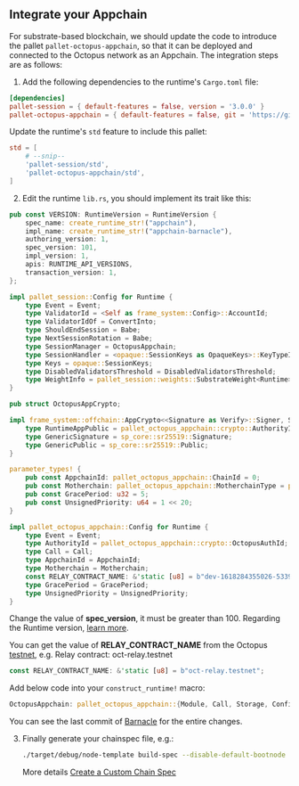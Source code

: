 ## Integrate your Appchain

For substrate-based blockchain, we should update the code to introduce the pallet `pallet-octopus-appchain`, so that it can be deployed and connected to the Octopus network as an Appchain. The integration steps are as follows:

1. Add the following dependencies to the runtime's `Cargo.toml` file:

```TOML
[dependencies]
pallet-session = { default-features = false, version = '3.0.0' }
pallet-octopus-appchain = { default-features = false, git = 'https://github.com/octopus-network/pallet-octopus-appchain.git' }
```

Update the runtime's `std` feature to include this pallet:

```TOML
std = [
    # --snip--
    'pallet-session/std',
    'pallet-octopus-appchain/std',
]
```

2. Edit the runtime `lib.rs`, you should implement its trait like this:

```rust
pub const VERSION: RuntimeVersion = RuntimeVersion {
	spec_name: create_runtime_str!("appchain"),
	impl_name: create_runtime_str!("appchain-barnacle"),
	authoring_version: 1,
	spec_version: 101,
	impl_version: 1,
	apis: RUNTIME_API_VERSIONS,
	transaction_version: 1,
};

impl pallet_session::Config for Runtime {
	type Event = Event;
	type ValidatorId = <Self as frame_system::Config>::AccountId;
	type ValidatorIdOf = ConvertInto;
	type ShouldEndSession = Babe;
	type NextSessionRotation = Babe;
	type SessionManager = OctopusAppchain;
	type SessionHandler = <opaque::SessionKeys as OpaqueKeys>::KeyTypeIdProviders;
	type Keys = opaque::SessionKeys;
	type DisabledValidatorsThreshold = DisabledValidatorsThreshold;
	type WeightInfo = pallet_session::weights::SubstrateWeight<Runtime>;
}

pub struct OctopusAppCrypto;

impl frame_system::offchain::AppCrypto<<Signature as Verify>::Signer, Signature> for OctopusAppCrypto {
	type RuntimeAppPublic = pallet_octopus_appchain::crypto::AuthorityId;
	type GenericSignature = sp_core::sr25519::Signature;
	type GenericPublic = sp_core::sr25519::Public;
}

parameter_types! {
	pub const AppchainId: pallet_octopus_appchain::ChainId = 0;
	pub const Motherchain: pallet_octopus_appchain::MotherchainType = pallet_octopus_appchain::MotherchainType::NEAR;
	pub const GracePeriod: u32 = 5;
	pub const UnsignedPriority: u64 = 1 << 20;
}

impl pallet_octopus_appchain::Config for Runtime {
	type Event = Event;
	type AuthorityId = pallet_octopus_appchain::crypto::OctopusAuthId;
	type Call = Call;
	type AppchainId = AppchainId;
	type Motherchain = Motherchain;
	const RELAY_CONTRACT_NAME: &'static [u8] = b"dev-1618284355026-5339538";
	type GracePeriod = GracePeriod;
	type UnsignedPriority = UnsignedPriority;
}
```

Change the value of **spec_version**, it must be greater than 100. Regarding the Runtime version, [learn more](https://substrate.dev/docs/en/knowledgebase/runtime/upgrades#runtime-versioning).

You can get the value of **RELAY_CONTRACT_NAME** from the Octopus [testnet](https://testnet.oct.network/), e.g. Relay contract: oct-relay.testnet

```Rust
const RELAY_CONTRACT_NAME: &'static [u8] = b"oct-relay.testnet";
```

Add below code into your `construct_runtime!` macro:

```rust
OctopusAppchain: pallet_octopus_appchain::{Module, Call, Storage, Config<T>, Event<T>, ValidateUnsigned},
```

You can see the last commit of [Barnacle](https://github.com/octopus-network/barnacle) for the entire changes.

3. Finally generate your chainspec file, e.g.:

   ```bash
   ./target/debug/node-template build-spec --disable-default-bootnode --chain local > chain-spec.json
   ```

    More details [Create a Custom Chain Spec](https://substrate.dev/docs/en/tutorials/start-a-private-network/customspec)